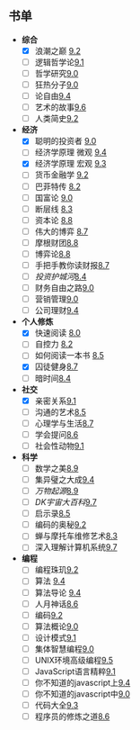 ## 书单
- **综合**
	- [x] 浪潮之巅 [9.2](https://book.douban.com/subject/24738302/)
	- [ ] 逻辑哲学论[9.1](https://book.douban.com/subject/1005354/)
	- [ ] 哲学研究[9.0](https://book.douban.com/subject/1315184/)
	- [ ] 狂热分子[9.0](https://book.douban.com/subject/3057556/)
	- [ ] 论自由[9.4](https://book.douban.com/subject/6397522/)
	- [ ] 艺术的故事[9.6](https://book.douban.com/subject/3162991/)
	- [ ] 人类简史[9.2](https://book.douban.com/subject/25985021/)
- **经济**
	- [x] 聪明的投资者 [9.0](https://book.douban.com/subject/5243775/)
	- [ ] 经济学原理 微观 [9.4](https://book.douban.com/subject/3719533/)
	- [X] 经济学原理 宏观 [9.3](https://book.douban.com/subject/3719531/)
	- [ ] 货币金融学 [9.2](https://book.douban.com/subject/5939751/)
	- [ ] 巴菲特传 [8.2](https://book.douban.com/subject/3164123/)
	- [ ] 国富论 [9.0](https://book.douban.com/subject/1261560/)
	- [ ] 断层线 [8.3](https://book.douban.com/subject/6720539/)
	- [ ] 资本论 [8.8](https://book.douban.com/subject/3648316/)
	- [ ] 伟大的博弈 [8.7](https://book.douban.com/subject/4012143/)
	- [ ] 摩根财团[8.8](https://book.douban.com/subject/25844463/)
	- [ ] 博弈论[8.8](https://book.douban.com/subject/5346017/)
	- [ ] 手把手教你读财报[8.7](https://book.douban.com/subject/26290085/)
	- [ ] *投资护城河*[8.4](https://book.douban.com/subject/26898052/)
	- [ ] 财务自由之路[9.0](https://book.douban.com/subject/27009488/)
	- [ ] 营销管理[9.0](https://book.douban.com/subject/1894695/)
	- [ ] 公司理财[9.4](https://book.douban.com/subject/1082512/)
- **个人修炼**
	- [x] 快速阅读 [8.0](https://book.douban.com/subject/5359838/)
	- [ ] 自控力 [8.2](https://book.douban.com/subject/10786473/)
	- [ ] 如何阅读一本书 [8.5](https://book.douban.com/subject/1013208/)
	- [x] 囚徒健身[8.7](https://book.douban.com/subject/25717097/)
	- [ ] 暗时间[8.4](https://book.douban.com/subject/6709809/)
- **社交**
	- [x] 亲密关系[9.1](https://book.douban.com/subject/5952488/)
	- [ ] 沟通的艺术[8.5](https://book.douban.com/subject/26275861/)
	- [ ] 心理学与生活[8.7](https://book.douban.com/subject/1032501/)
	- [ ] 学会提问[8.6](https://book.douban.com/subject/1504957/)
	- [ ] 社会性动物[9.1](https://book.douban.com/subject/2328458/)
- **科学**
	- [ ] 数学之美[8.9](https://book.douban.com/subject/26163454/)
	- [ ] 集异璧之大成[9.4](https://book.douban.com/subject/1291204/)
	- [ ] *万物起源*[8.9](https://book.douban.com/subject/26996599/)
	- [ ] *DK宇宙大百科*[9.7](https://book.douban.com/subject/26259174/)
	- [ ] 启示录[8.5](https://book.douban.com/subject/5914587/)
	- [ ] 编码的奥秘[9.2](https://book.douban.com/subject/1024570/)
	- [ ] 蝉与摩托车维修艺术[8.3](https://book.douban.com/subject/6811366/)
	- [ ] 深入理解计算机系统[9.7](https://book.douban.com/subject/5333562/)
- **编程**
	- [ ] 编程珠玑[9.2](https://book.douban.com/subject/3227098/)
	- [ ] 算法 [9.4](https://book.douban.com/subject/19952400/)
	- [ ] 算法导论 [9.4](https://book.douban.com/subject/1885170/)
	- [ ] 人月神话[8.6](https://book.douban.com/subject/2230248/)
	- [ ] 编码[9.2](https://book.douban.com/subject/20260928/)
	- [ ] 算法概论[9.0](https://book.douban.com/subject/3425827/)
	- [ ] 设计模式[9.1](https://book.douban.com/subject/1052241/)
	- [ ] 集体智慧编程[9.0](https://book.douban.com/subject/3288908/)
	- [ ] UNIX环境高级编程[9.5](https://book.douban.com/subject/25900403/)
	- [ ] JavaScript语言精粹[9.1](https://book.douban.com/subject/3590768/)
	- [ ] 你不知道的javascript上[9.4](https://book.douban.com/subject/26351021/)
	- [ ] 你不知道的javascript中[9.0](https://book.douban.com/subject/26854244/)
	- [ ] 代码大全[9.3](https://book.douban.com/subject/1477390/)
	- [ ] 程序员的修炼之道[8.6](https://book.douban.com/subject/1152111/)
